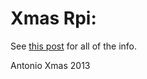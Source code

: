 # Xmas Rpi:

See [this post](http://an.ton.io/blog/pages/rpixmas) for all of the info.

Antonio
Xmas 2013

